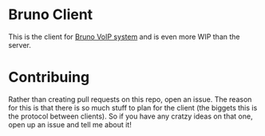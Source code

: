 Bruno Client
============

This is the client for [Bruno VoIP system](https://github.com/vhakulinen/bruno-server) and is even more WIP than the server.


Contribuing
===========

Rather than creating pull requests on this repo, open an issue. The reason for this is that there is so much stuff
to plan for the client (the biggets this is the protocol between clients). So if you have any cratzy ideas on that
one, open up an issue and tell me about it!
